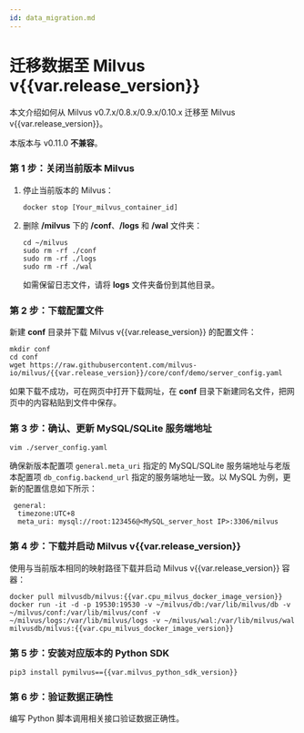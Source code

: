 ```yaml
---
id: data_migration.md
---
```


# 迁移数据至 Milvus v{{var.release_version}}

本文介绍如何从 Milvus v0.7.x/0.8.x/0.9.x/0.10.x 迁移至 Milvus v{{var.release_version}}。

<div class="alert warning">
本版本与 v0.11.0 <b>不兼容</b>。
</div>

### 第 1 步：关闭当前版本 Milvus

1. 停止当前版本的 Milvus：

    ```
    docker stop [Your_milvus_container_id]
    ```

2. 删除 **/milvus** 下的 **/conf**、**/logs** 和 **/wal** 文件夹：

    ```
    cd ~/milvus
    sudo rm -rf ./conf
    sudo rm -rf ./logs
    sudo rm -rf ./wal
    ```

    <div class="alert note">
    如需保留日志文件，请将 <b>logs</b> 文件夹备份到其他目录。
    </div>

### 第 2 步：下载配置文件

新建 **conf** 目录并下载 Milvus v{{var.release_version}} 的配置文件：

```
mkdir conf
cd conf
wget https://raw.githubusercontent.com/milvus-io/milvus/{{var.release_version}}/core/conf/demo/server_config.yaml
```

<div class="alert note">
如果下载不成功，可在网页中打开下载网址，在 <b>conf</b> 目录下新建同名文件，把网页中的内容粘贴到文件中保存。 
</div>

### 第 3 步：确认、更新 MySQL/SQLite 服务端地址

```
vim ./server_config.yaml
```

确保新版本配置项 `general.meta_uri` 指定的 MySQL/SQLite 服务端地址与老版本配置项 `db_config.backend_url` 指定的服务端地址一致。以 MySQL 为例，更新的配置信息如下所示：

```
 general:
  timezone:UTC+8
  meta_uri: mysql://root:123456@<MySQL_server_host IP>:3306/milvus
```

### 第 4 步：下载并启动 Milvus v{{var.release_version}}

使用与当前版本相同的映射路径下载并启动 Milvus v{{var.release_version}} 容器：

```
docker pull milvusdb/milvus:{{var.cpu_milvus_docker_image_version}}
docker run -it -d -p 19530:19530 -v ~/milvus/db:/var/lib/milvus/db -v ~/milvus/conf:/var/lib/milvus/conf -v ~/milvus/logs:/var/lib/milvus/logs -v ~/milvus/wal:/var/lib/milvus/wal milvusdb/milvus:{{var.cpu_milvus_docker_image_version}}
```

### 第 5 步：安装对应版本的 Python SDK

```
pip3 install pymilvus=={{var.milvus_python_sdk_version}}
```

### 第 6 步：验证数据正确性

编写 Python 脚本调用相关接口验证数据正确性。